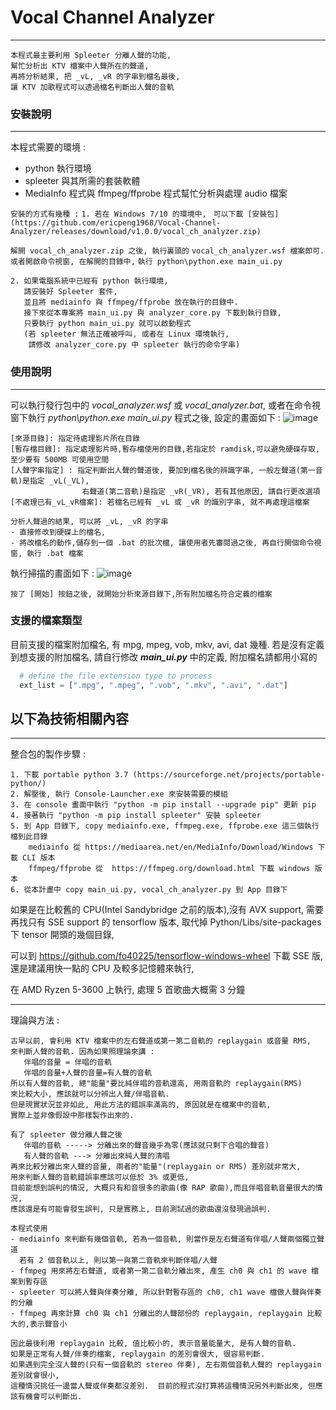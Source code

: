 # Vocal Channel Analyzer
------------------------------

    本程式最主要利用 Spleeter 分離人聲的功能,
    幫忙分析出 KTV 檔案中人聲所在的聲道,
    再將分析結果, 把 _vL, _vR 的字串到檔名最後,
    讓 KTV 加歌程式可以透過檔名判斷出人聲的音軌


### 安裝說明
----------------------------

本程式需要的環境 :
- python 執行環境
- spleeter 與其所需的套裝軟體
- MediaInfo 程式與 ffmpeg/ffprobe 程式幫忙分析與處理 audio 檔案
    
`安裝的方式有幾種 :`
`1. 若在 Windows 7/10 的環境中, `
`可以下載 [安裝包](https://github.com/ericpeng1968/Vocal-Channel-Analyzer/releases/download/v1.0.0/vocal_ch_analyzer.zip)`
     
`解開 vocal_ch_analyzer.zip 之後, 執行裏頭的`
`vocal_ch_analyzer.wsf 檔案即可.`
`或者開啟命令視窗, 在解開的目錄中,`
`執行 python\python.exe main_ui.py`
    
    2. 如果電腦系統中已經有 python 執行環境,
       請安裝好 Spleeter 套件,
       並且將 mediainfo 與 ffmpeg/ffprobe 放在執行的目錄中.
       接下來從本專案將 main_ui.py 與 analyzer_core.py 下載到執行目錄,
       只要執行 python main_ui.py 就可以啟動程式
       (若 spleeter 無法正確被呼叫, 或者在 Linux 環境執行, 
        請修改 analyzer_core.py 中 spleeter 執行的命令字串)
        
     
### 使用說明
----------------------------

可以執行發行包中的 *vocal_analyzer.wsf* 或 *vocal_analyzer.bat*,
或者在命令視窗下執行 *python\python.exe main_ui.py* 程式之後, 設定的畫面如下 :
![image](https://github.com/ericpeng1968/Vocal-Channel-Analyzer/blob/master/screenshot-1.png)

    [來源目錄]: 指定待處理影片所在目錄
    [暫存檔目錄]: 指定處理影片時,暫存檔使用的目錄,若指定於 ramdisk,可以避免硬碟存取, 至少要有 500MB 可使用空間
    [人聲字串指定] : 指定判斷出人聲的聲道後, 要加到檔名後的辨識字串, 一般左聲道(第一音軌)是指定 _vL(_VL),
                    右聲道(第二音軌)是指定 _vR(_VR), 若有其他原因, 請自行更改選項
    [不處理已有_vL_vR檔案]: 若檔名已經有 _vL 或 _vR 的識別字串, 就不再處理這檔案

    分析人聲過的結果, 可以將 _vL, _vR 的字串
    - 直接修改到硬碟上的檔名, 
    - 將改檔名的動作,儲存到一個 .bat 的批次檔, 讓使用者先審閱過之後, 再自行開個命令視窗, 執行 .bat 檔案

執行掃描的畫面如下 :
![image](https://github.com/ericpeng1968/Vocal-Channel-Analyzer/blob/master/screenshot-2.png)

    按了 [開始] 按鈕之後, 就開始分析來源目錄下,所有附加檔名符合定義的檔案

### 支援的檔案類型
目前支援的檔案附加檔名, 有 mpg, mpeg, vob, mkv, avi, dat 幾種.
若是沒有定義到想支援的附加檔名, 請自行修改 ***main_ui.py*** 中的定義,
附加檔名請都用小寫的

```python
  # define the file extension type to process 
  ext_list = [".mpg", ".mpeg", ".vob", ".mkv", ".avi", ".dat"]
```

## 以下為技術相關內容
------------------------------------------
整合包的製作步驟 :

    1. 下載 portable python 3.7 (https://sourceforge.net/projects/portable-python/)
    2. 解壓後, 執行 Console-Launcher.exe 來安裝需要的模組
    3. 在 console 畫面中執行 "python -m pip install --upgrade pip" 更新 pip
    4. 接著執行 "python -m pip install spleeter" 安裝 spleeter
    5. 到 App 目錄下, copy mediainfo.exe, ffmpeg.exe, ffprobe.exe 這三個執行檔到此目錄
        mediainfo 從 https://mediaarea.net/en/MediaInfo/Download/Windows 下載 CLI 版本
        ffmpeg/ffprobe 從  https://ffmpeg.org/download.html 下載 windows 版本
    6. 從本計畫中 copy main_ui.py, vocal_ch_analyzer.py 到 App 目錄下

如果是在比較舊的 CPU(Intel Sandybridge 之前的版本),沒有 AVX support,
需要再找只有 SSE support 的 tensorflow 版本, 取代掉
Python/Libs/site-packages 下 tensor 開頭的幾個目錄,

可以到 https://github.com/fo40225/tensorflow-windows-wheel 下載 SSE 版,
還是建議用快一點的 CPU 及較多記憶體來執行,

在 AMD Ryzen 5-3600 上執行, 處理 5 首歌曲大概需 3 分鐘 

---------------------------------------
理論與方法 :

    古早以前, 會利用 KTV 檔案中的左右聲道或第一第二音軌的 replaygain 或音量 RMS,
    來判斷人聲的音軌. 因為如果照理論來講 :
       伴唱的音量 = 伴唱的音軌
       伴唱的音量+人聲的音量=有人聲的音軌
    所以有人聲的音軌, 總"能量"要比純伴唱的音軌還高, 用兩音軌的 replaygain(RMS)
    來比較大小, 應該就可以分辨出人聲/伴唱音軌.
    但是現實狀況並非如此, 用此方法的錯誤率滿高的, 原因就是在檔案中的音軌,
    實際上並非像假設中那樣製作出來的.
    
    有了 spleeter 做分離人聲之後
       伴唱的音軌 -----> 分離出來的聲音幾乎為零(應該就只剩下合唱的聲音)
       有人聲的音軌 ---> 分離出來純人聲的清唱
    再來比較分離出來人聲的音量, 兩者的"能量"(replaygain or RMS) 差別就非常大,
    用來判斷人聲的音軌錯誤率應該可以低於 3% 或更低,
    目前能想到誤判的情況, 大概只有和音很多的歌曲(像 RAP 歌曲),而且伴唱音軌音量很大的情況,
    應該還是有可能會發生誤判, 只是實務上, 目前測試過的歌曲還沒發現過誤判.

    本程式使用
    - mediainfo 來判斷有幾個音軌, 若為一個音軌, 則當作是左右聲道有伴唱/人聲兩個獨立聲道
      若有 2 個音軌以上, 則以第一與第二音軌來判斷伴唱/人聲
    - ffmpeg 用來將左右聲道, 或者第一第二音軌分離出來, 產生 ch0 與 ch1 的 wave 檔案到暫存區
    - spleeter 可以將人聲與伴奏分離, 所以針對暫存區的 ch0, ch1 wave 檔做人聲與伴奏的分離
    - ffmpeg 再來計算 ch0 與 ch1 分離出的人聲部份的 replaygain, replaygain 比較大的,表示聲音小
    
    因此最後利用 replaygain 比較, 值比較小的, 表示音量能量大, 是有人聲的音軌.
    如果是正常有人聲/伴奏的檔案, replaygain 的差別會很大, 很容易判斷.
    如果遇到完全沒人聲的(只有一個音軌的 stereo 伴奏), 左右兩個音軌人聲的 replaygain 差別就會很小,
    這種情況挑任一邊當人聲或伴奏都沒差別.  目前的程式沒打算將這種情況另外判斷出來, 但應該有機會可以判斷出.
    
    
       
